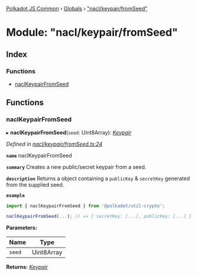 [Polkadot JS Common](../README.md) › [Globals](../globals.md) › ["nacl/keypair/fromSeed"](_nacl_keypair_fromseed_.md)

# Module: "nacl/keypair/fromSeed"

## Index

### Functions

* [naclKeypairFromSeed](_nacl_keypair_fromseed_.md#naclkeypairfromseed)

## Functions

###  naclKeypairFromSeed

▸ **naclKeypairFromSeed**(`seed`: Uint8Array): *[Keypair](../interfaces/_types_.keypair.md)*

*Defined in [nacl/keypair/fromSeed.ts:24](https://github.com/polkadot-js/common/blob/caa5a8b9/packages/util-crypto/src/nacl/keypair/fromSeed.ts#L24)*

**`name`** naclKeypairFromSeed

**`summary`** Creates a new public/secret keypair from a seed.

**`description`** 
Returns a object containing a `publicKey` & `secretKey` generated from the supplied seed.

**`example`** 
<BR>

```javascript
import { naclKeypairFromSeed } from '@polkadot/util-crypto';

naclKeypairFromSeed(...); // => { secretKey: [...], publicKey: [...] }
```

**Parameters:**

Name | Type |
------ | ------ |
`seed` | Uint8Array |

**Returns:** *[Keypair](../interfaces/_types_.keypair.md)*
